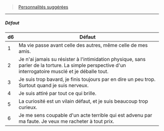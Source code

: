 ﻿> [Personnalités suggérées](hd_background_crapule_personnalites_suggerees.md)

---

##### Défaut

|d6|Défaut|
|---|---|
|1|Ma vie passe avant celle des autres, même celle de mes amis.|
|2|Je n'ai jamais su résister à l'intimidation physique, sans parler de la torture. La simple perspective d'un interrogatoire musclé et je déballe tout.|
|3|Je suis trop bavard, je finis toujours par en dire un peu trop. Surtout quand je suis nerveux.|
|4|Je suis attiré par tout ce qui brille.|
|5|La curiosité est un vilain défaut, et je suis beaucoup trop curieux.|
|6|Je me sens coupable d'un acte terrible qui est advenu par ma faute. Je veux me racheter à tout prix.|

